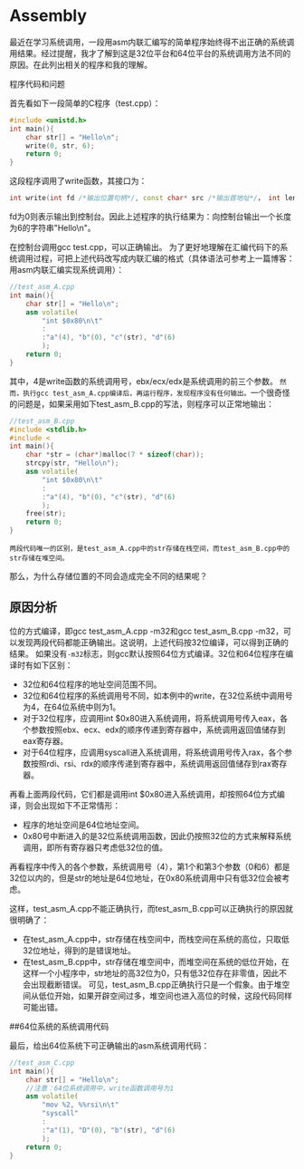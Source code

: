 # Assembly

最近在学习系统调用，一段用asm内联汇编写的简单程序始终得不出正确的系统调用结果。经过提醒，我才了解到这是32位平台和64位平台的系统调用方法不同的原因。在此列出相关的程序和我的理解。

程序代码和问题

首先看如下一段简单的C程序（test.cpp）：

```cpp
#include <unistd.h>
int main(){
    char str[] = "Hello\n";
    write(0, str, 6);
    return 0;
}
```

这段程序调用了write函数，其接口为：

```cpp
int write(int fd /*输出位置句柄*/, const char* src /*输出首地址*/， int len /*长度*/)
```



fd为0则表示输出到控制台。因此上述程序的执行结果为：向控制台输出一个长度为6的字符串"Hello\n"。 

在控制台调用gcc test.cpp，可以正确输出。 
为了更好地理解在汇编代码下的系统调用过程，可把上述代码改写成内联汇编的格式（具体语法可参考上一篇博客：用asm内联汇编实现系统调用）：


```cpp
//test_asm_A.cpp
int main(){
    char str[] = "Hello\n";
    asm volatile(
        "int $0x80\n\t"
        :
        :"a"(4), "b"(0), "c"(str), "d"(6)
        );
    return 0;
}
```

其中，4是write函数的系统调用号，ebx/ecx/edx是系统调用的前三个参数。 
`然而，执行gcc test_asm_A.cpp编译后，再运行程序，发现程序没有任何输出。`一个很奇怪的问题是，如果采用如下test_asm_B.cpp的写法，则程序可以正常地输出：


```cpp
//test_asm_B.cpp
#include <stdlib.h>
#include <
int main(){
    char *str = (char*)malloc(7 * sizeof(char));
    strcpy(str, "Hello\n");
    asm volatile(
        "int $0x80\n\t"
        :
        :"a"(4), "b"(0), "c"(str), "d"(6)
        );
    free(str);
    return 0;
}
```

`两段代码唯一的区别，是test_asm_A.cpp中的str存储在栈空间，而test_asm_B.cpp中的str存储在堆空间。 `

那么，为什么存储位置的不同会造成完全不同的结果呢？


## 原因分析

位的方式编译，即gcc test_asm_A.cpp -m32和gcc test_asm_B.cpp -m32，可以发现两段代码都能正确输出。这说明，上述代码按32位编译，可以得到正确的结果。 
如果没有`-m32`标志，则gcc默认按照64位方式编译。32位和64位程序在编译时有如下区别：

- 32位和64位程序的地址空间范围不同。
- 32位和64位程序的系统调用号不同，如本例中的write，在32位系统中调用号为4，在64位系统中则为1。
- 对于32位程序，应调用int $0x80进入系统调用，将系统调用号传入eax，各个参数按照ebx、ecx、edx的顺序传递到寄存器中，系统调用返回值储存到eax寄存器。
- 对于64位程序，应调用syscall进入系统调用，将系统调用号传入rax，各个参数按照rdi、rsi、rdx的顺序传递到寄存器中，系统调用返回值储存到rax寄存器。


再看上面两段代码，它们都是调用int $0x80进入系统调用，却按照64位方式编译，则会出现如下不正常情形：

- 程序的地址空间是64位地址空间。
- 0x80号中断进入的是32位系统调用函数，因此仍按照32位的方式来解释系统调用，即所有寄存器只考虑低32位的值。

再看程序中传入的各个参数，系统调用号（4），第1个和第3个参数（0和6）都是32位以内的，但是str的地址是64位地址，在0x80系统调用中只有低32位会被考虑。 


这样，test_asm_A.cpp不能正确执行，而test_asm_B.cpp可以正确执行的原因就很明确了：

- 在test_asm_A.cpp中，str存储在栈空间中，而栈空间在系统的高位，只取低32位地址，得到的是错误地址。
- 在test_asm_B.cpp中，str存储在堆空间中，而堆空间在系统的低位开始，在这样一个小程序中，str地址的高32位为0，只有低32位存在非零值，因此不会出现截断错误。
可见，test_asm_B.cpp正确执行只是一个假象。由于堆空间从低位开始，如果开辟空间过多，堆空间也进入高位的时候，这段代码同样可能出错。

##64位系统的系统调用代码


最后，给出64位系统下可正确输出的asm系统调用代码：


```cpp
//test_asm_C.cpp
int main(){
    char str[] = "Hello\n";
    //注意：64位系统调用中，write函数调用号为1
    asm volatile(
        "mov %2, %%rsi\n\t"
        "syscall"
        :
        :"a"(1), "D"(0), "b"(str), "d"(6)
        );
    return 0;
}
```



